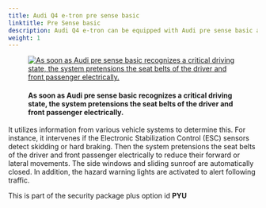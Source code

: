 ```yaml
---
title: Audi Q4 e-tron pre sense basic
linktitle: Pre Sense basic
description: Audi Q4 e-tron can be equipped with Audi pre sense basic assist system. Audi Pre sense basic initiates preventive safety measures for occupants as soon as it recognizes a critical driving state.
weight: 1
---
```


<!-- markdownlint-disable MD033 -->
<figure>
    <a href="https://media.electrichasgoneaudi.net/multimedia/models/e-tron/technology/drivingassistance/presensebasic/presensebasic.jpg">
        <img src="https://media.electrichasgoneaudi.net/multimedia/models/e-tron/technology/drivingassistance/presensebasic/presensebasics.jpg"
        alt="As soon as Audi pre sense basic recognizes a critical driving state, the system pretensions the seat belts of the driver and front passenger electrically." title="As soon as Audi pre sense basic recognizes a critical driving state, the system pretensions the seat belts of the driver and front passenger electrically.">
    </a>
    <figcaption><h4>As soon as Audi pre sense basic recognizes a critical driving state, the system pretensions the seat belts of the driver and front passenger electrically.</h4></figcaption>
</figure>

 It utilizes information from various vehicle systems to determine this. For instance, it intervenes if the Electronic Stabilization Control (ESC) sensors detect skidding or hard braking. Then the system pretensions the seat belts of the driver and front passenger electrically to reduce their forward or lateral movements. The side windows and sliding sunroof are automatically closed. In addition, the hazard warning lights are activated to alert following traffic.

This is part of the security package plus option id **PYU**